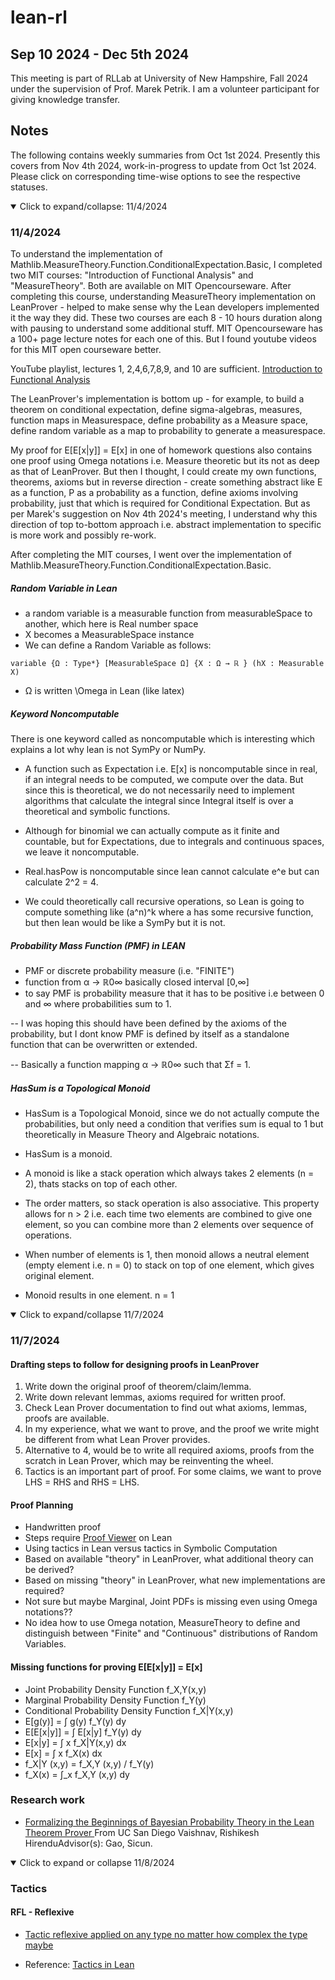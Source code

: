 # lean-rl
## Sep 10 2024 - Dec 5th 2024

This meeting is part of RLLab at University of New Hampshire, Fall 2024 under the supervision of Prof. Marek Petrik. I am a volunteer participant for giving knowledge transfer. 

## Notes
The following contains weekly summaries from Oct 1st 2024.
Presently this covers from Nov 4th 2024, work-in-progress to update from Oct 1st 2024. Please click on corresponding time-wise options to see the respective statuses.

<details open>
<summary> Click to expand/collapse: 11/4/2024</summary>

### 11/4/2024

To understand the implementation of Mathlib.MeasureTheory.Function.ConditionalExpectation.Basic, I completed two MIT courses: "Introduction of Functional Analysis" and "MeasureTheory". Both are available on MIT Opencourseware. After completing this course, understanding MeasureTheory implementation on LeanProver - helped to make sense why the Lean developers implemented it the way they did. These two courses are each 8 - 10 hours duration along with pausing to understand some additional stuff. MIT Opencourseware has a 100+ page lecture notes for each one of this. But I found youtube videos for this MIT open courseware better.

YouTube playlist, lectures 1, 2,4,6,7,8,9, and 10 are sufficient. <a href="https://youtube.com/playlist?list=PLUl4u3cNGP63micsJp_--fRAjZXPrQzW_&si=AyvFCQERdrNjy_Gh">Introduction to Functional Analysis</a>

The LeanProver's implementation is bottom up - for example, to build a theorem on conditional expectation, define sigma-algebras, measures, function maps in Measurespace, define probability as a Measure space, define random variable as a map to probability to generate a measurespace.

My proof for E[E[x|y]] = E[x] in one of homework questions also contains one proof using Omega notations i.e. Measure theoretic but its not as deep as that of LeanProver. But then I thought, I could create my own functions, theorems, axioms but in reverse direction - create something abstract like E as a function, P as a probability as a function, define axioms involving probability, just that which is required for Conditional Expectation. But as per Marek's suggestion on Nov 4th 2024's meeting, I understand why this direction of top to-bottom approach i.e. abstract implementation to specific is more work and possibly re-work.

After completing the MIT courses, I went over the implementation of Mathlib.MeasureTheory.Function.ConditionalExpectation.Basic.


##### Random Variable in Lean

- a random variable is a measurable function from measurableSpace to another, which here is Real number space
- X becomes a MeasurableSpace instance
- We can define a Random Variable as follows:

```
variable {Ω : Type*} [MeasurableSpace Ω] {X : Ω → ℝ } (hX : Measurable X)
```
- Ω is written \Omega in Lean (like latex)

##### Keyword Noncomputable

There is one keyword called as noncomputable which is interesting which explains a lot why lean is not SymPy or NumPy.


- A function such as Expectation i.e. E[x] is noncomputable since in real, if an integral needs to be computed, we compute over the data. But since this is theoretical, we do not necessarily need to implement algorithms that calculate the integral since Integral itself is over a theoretical and symbolic functions.

- Although for binomial we can actually compute as it finite and countable, but for Expectations, due to integrals and continuous spaces, we leave it noncomputable.

- Real.hasPow is noncomputable since lean cannot calculate e^e but can calculate 2^2 = 4.

- We could theoretically call recursive operations, so Lean is going to compute something like (a^n)^k where a has some recursive function, but then lean would be like a SymPy but it is not.

##### Probability Mass Function (PMF) in LEAN

- PMF or discrete probability measure (i.e. "FINITE")
- function from α → ℝ0∞ basically closed interval [0,∞]
- to say PMF is probability measure that it has to be positive i.e between 0 and ∞ where probabilities sum to 1.

-- I was hoping this should have been defined by the axioms of the probability, but I dont know PMF is defined by itself as a standalone function that can be overwritten or extended.

-- Basically a function mapping α → ℝ0∞ such that Σf = 1.

##### HasSum is a Topological Monoid

- HasSum is a Topological Monoid, since we do not actually compute the probabilities, but only need a condition that verifies sum is equal to 1 but theoretically in Measure Theory and Algebraic notations.

- HasSum is a monoid.
- A monoid is like a stack operation which always takes 2 elements (n = 2), thats stacks on top of each other.
- The order matters, so stack operation is also associative. This property allows for n > 2 i.e. each time two elements are combined to give one element, so you can combine more than 2 elements over sequence of operations.
- When number of elements is 1, then monoid allows a neutral element (empty element i.e. n = 0) to stack on top of one element, which gives original element.
- Monoid results in one element. n = 1
</details>

<details open>
<summary>Click to expand/collapse 11/7/2024</summary>

### 11/7/2024

#### Drafting steps to follow for designing proofs in LeanProver

1. Write down the original proof of theorem/claim/lemma.
2. Write down relevant lemmas, axioms required for written proof.
3. Check Lean Prover documentation to find out what axioms, lemmas, proofs are available.
4. In my experience, what we want to prove, and the proof we write might be different from what Lean Prover provides. 
5. Alternative to 4, would be to write all required axioms, proofs from the scratch in Lean Prover, which may be reinventing the wheel.
6. Tactics is an important part of proof. For some claims, we want to prove LHS = RHS and RHS = LHS. 

#### Proof Planning
- Handwritten proof
- Steps require <a href="https://observablehq.com/d/742fa8cd27bad42e">Proof Viewer</a> on Lean
- Using tactics in Lean versus tactics in Symbolic Computation
- Based on available "theory" in LeanProver, what additional theory can be derived?
- Based on missing "theory" in LeanProver, what new implementations are required?
- Not sure but maybe Marginal, Joint PDFs is missing even using Omega notations??
- No idea how to use Omega notation, MeasureTheory to define and distinguish between "Finite" and "Continuous" distributions of Random Variables.

#### Missing functions for proving E[E[x|y]] = E[x]
- Joint Probability Density Function f_X,Y(x,y)
- Marginal Probability Density Function f_Y(y)
- Conditional Probability Density Function f_X|Y(x,y)
- E[g(y)] = ∫ g(y) f_Y(y) dy
- E[E[x|y]] = ∫ E[x|y] f_Y(y) dy 
- E[x|y] = ∫ x f_X|Y(x,y) dx
- E[x] = ∫ x f_X(x) dx
- f_X|Y (x,y) = f_X,Y (x,y) / f_Y(y)
- f_X(x) = ∫_x f_X,Y (x,y) dy

### Research work

- <a href="https://escholarship.org/uc/item/8hb1w6js"> Formalizing the Beginnings of Bayesian Probability Theory in the Lean Theorem Prover </a>
From UC San Diego Vaishnav, Rishikesh HirenduAdvisor(s): Gao, Sicun.

</details>

<details open>
<summary> Click to expand or collapse 11/8/2024</summary>

### Tactics

#### RFL - Reflexive

- <a href="https://lovettsoftware.com/NaturalNumbers/Tactics/rfl.lean.html">Tactic reflexive applied on any type no matter how complex the type maybe<a>

- Reference: <a href="https://lovettsoftware.com/NaturalNumbers/Tactics.lean.html"> Tactics in Lean</a>

</details>

